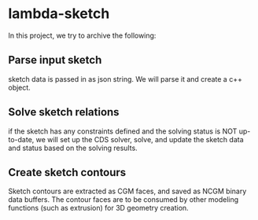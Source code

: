 # lambda-sketch
In this project, we try to archive the following:
## Parse input sketch 
sketch data is passed in as json string. We will parse it and create a c++ object.
## Solve sketch relations
if the sketch has any constraints defined and the solving status is NOT up-to-date, we will set up the CDS solver, solve, and update the sketch data and status based on the solving results.
## Create sketch contours
Sketch contours are extracted as CGM faces, and saved as NCGM binary data buffers. The contour faces are to be consumed by other modeling functions (such as extrusion) for 3D geometry creation.